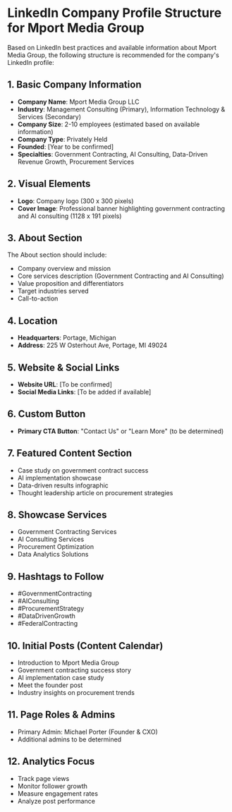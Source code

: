 # LinkedIn Company Profile Structure for Mport Media Group

Based on LinkedIn best practices and available information about Mport Media Group, the following structure is recommended for the company's LinkedIn profile:

## 1. Basic Company Information
- **Company Name**: Mport Media Group LLC
- **Industry**: Management Consulting (Primary), Information Technology & Services (Secondary)
- **Company Size**: 2-10 employees (estimated based on available information)
- **Company Type**: Privately Held
- **Founded**: [Year to be confirmed]
- **Specialties**: Government Contracting, AI Consulting, Data-Driven Revenue Growth, Procurement Services

## 2. Visual Elements
- **Logo**: Company logo (300 x 300 pixels)
- **Cover Image**: Professional banner highlighting government contracting and AI consulting (1128 x 191 pixels)

## 3. About Section
The About section should include:
- Company overview and mission
- Core services description (Government Contracting and AI Consulting)
- Value proposition and differentiators
- Target industries served
- Call-to-action

## 4. Location
- **Headquarters**: Portage, Michigan
- **Address**: 225 W Osterhout Ave, Portage, MI 49024

## 5. Website & Social Links
- **Website URL**: [To be confirmed]
- **Social Media Links**: [To be added if available]

## 6. Custom Button
- **Primary CTA Button**: "Contact Us" or "Learn More" (to be determined)

## 7. Featured Content Section
- Case study on government contract success
- AI implementation showcase
- Data-driven results infographic
- Thought leadership article on procurement strategies

## 8. Showcase Services
- Government Contracting Services
- AI Consulting Services
- Procurement Optimization
- Data Analytics Solutions

## 9. Hashtags to Follow
- #GovernmentContracting
- #AIConsulting
- #ProcurementStrategy
- #DataDrivenGrowth
- #FederalContracting

## 10. Initial Posts (Content Calendar)
- Introduction to Mport Media Group
- Government contracting success story
- AI implementation case study
- Meet the founder post
- Industry insights on procurement trends

## 11. Page Roles & Admins
- Primary Admin: Michael Porter (Founder & CXO)
- Additional admins to be determined

## 12. Analytics Focus
- Track page views
- Monitor follower growth
- Measure engagement rates
- Analyze post performance
